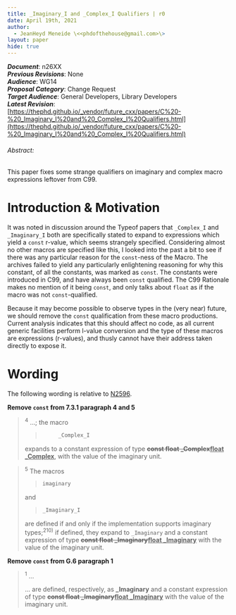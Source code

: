 ```yaml
---
title: _Imaginary_I and _Complex_I Qualifiers | r0
date: April 19th, 2021
author:
  - JeanHeyd Meneide \<<phdofthehouse@gmail.com>\>
layout: paper
hide: true
---
```


_**Document**_: n26XX  
_**Previous Revisions**_: None  
_**Audience**_: WG14  
_**Proposal Category**_: Change Request  
_**Target Audience**_: General Developers, Library Developers  
_**Latest Revision**_: [https://thephd.github.io/_vendor/future_cxx/papers/C%20-%20_Imaginary_I%20and%20_Complex_I%20Qualifiers.html](https://thephd.github.io/_vendor/future_cxx/papers/C%20-%20_Imaginary_I%20and%20_Complex_I%20Qualifiers.html)

<div class="text-center">
<h6>Abstract:</h6>
<p>
This paper fixes some strange qualifiers on imaginary and complex macro expressions leftover from C99.
</p>
</div>

<div class="pagebreak"></div>




# Introduction & Motivation

It was noted in discussion around the Typeof papers that `_Complex_I` and `_Imaginary_I` both are specifically stated to expand to expressions which yield a `const` r-value, which seems strangely specified. Considering almost no other macros are specified like this, I looked into the past a bit to see if there was any particular reason for the `const`-ness of the Macro. The archives failed to yield any particularly enlightening reasoning for why this constant, of all the constants, was marked as `const`. The constants were introduced in C99, and have always been `const` qualified. The C99 Rationale makes no mention of it being `const`, and only talks about `float` as if the macro was not `const`-qualified.

Because it may become possible to observe types in the (very near) future, we should remove the `const` qualification from these macro productions. Current analysis indicates that this should affect no code, as all current generic facilities perform l-value conversion and the type of these macros are expressions (r-values), and thusly cannot have their address taken directly to expose it.




# Wording

The following wording is relative to [N2596](http://www.open-std.org/jtc1/sc22/wg14/www/docs/n2596.pdf).

**Remove `const` from 7.3.1 paragraph 4 and 5**

<blockquote>
<p><sup>4</sup> ...; the macro

> ```cpp
>      _Complex_I
> ```

expands to a constant expression of type <del><b>const float _Complex</b></del><ins><b>float _Complex</b></ins>, with the value of the imaginary unit.
</blockquote>

<blockquote>
<p><sup>5</sup> The macros

> ```cpp
> imaginary
> ```

and

> ```cpp
> _Imaginary_I
> ```

are defined if and only if the implementation supports imaginary types;<sup>210)</sup> if defined, they expand to `_Imaginary` and a constant expression of type <del><b>const float _Imaginary</b></del><ins><b>float _Imaginary</b></ins> with the value of the imaginary unit.
</blockquote>


**Remove `const` from G.6 paragraph 1**

<blockquote>
<p><sup>1</sup> ... <br/>

... are defined, respectively, as <b>_Imaginary</b> and a constant expression of type <del><b>const float _Imaginary</b></del><ins><b>float _Imaginary</b></ins> with the value of the imaginary unit.</p>
</blockquote>